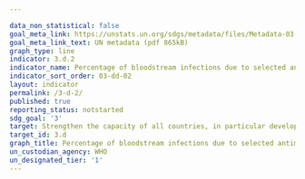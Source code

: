 ```yaml
---

data_non_statistical: false
goal_meta_link: https://unstats.un.org/sdgs/metadata/files/Metadata-03-0D-02.pdf
goal_meta_link_text: UN metadata (pdf 865kB)
graph_type: line
indicator: 3.d.2
indicator_name: Percentage of bloodstream infections due to selected antimicrobial-resistant organisms
indicator_sort_order: 03-dd-02
layout: indicator
permalink: /3-d-2/
published: true
reporting_status: notstarted
sdg_goal: '3'
target: Strengthen the capacity of all countries, in particular developing countries, for early warning, risk reduction and management of national and global health risks
target_id: 3.d
graph_title: Percentage of bloodstream infections due to selected antimicrobial-resistant organisms
un_custodian_agency: WHO
un_designated_tier: '1'
---
```


